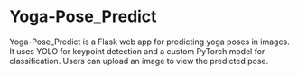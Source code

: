 # Yoga-Pose_Predict
Yoga-Pose_Predict is a Flask web app for predicting yoga poses in images. It uses YOLO for keypoint detection and a custom PyTorch model for classification. Users can upload an image to view the predicted pose.
